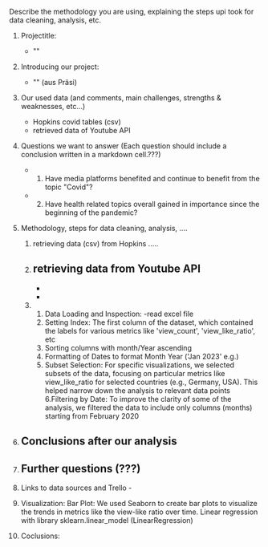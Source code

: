 Describe the methodology you are using, explaining the steps upi took for data cleaning, analysis, etc.
1. Projectitle:
    - ""
2. Introducing our project:
    - "" (aus Präsi)
3. Our used data (and comments, main challenges, strengths & weaknesses, etc…)
    - Hopkins covid tables (csv)
    - retrieved data of Youtube API
4. Questions we want to answer  (Each question should include a conclusion written in a markdown cell.???)
    - 1. Have media platforms benefited and continue to benefit from the topic "Covid"?
    - 2. Have health related topics overall gained in importance since the beginning of the pandemic? 
5. Methodology, steps for data cleaning, analysis, ....
    1. retrieving data (csv) from Hopkins .....
    2. retrieving data from Youtube API
        -
        -
        -
    3. 1. Data Loading and Inspection: -read excel file
       2. Setting Index: The first column of the dataset, which contained the labels for various metrics like 'view_count', 'view_like_ratio', etc
       3. Sorting columns with month/Year ascending
       4. Formatting of Dates to format Month Year ('Jan 2023' e.g.)
       5. Subset Selection: For specific visualizations, we selected subsets of the data, focusing on particular metrics like view_like_ratio for selected countries (e.g., Germany, USA). This             helped narrow down the analysis to relevant data points
       6.Filtering by Date: To improve the clarity of some of the analysis, we filtered the data to include only columns (months) starting from February 2020
              
6. Conclusions after our analysis
   -
7. Further questions (???)
   -
8. Links to data sources and Trello
       -

7. Visualization:
    Bar Plot: We used Seaborn to create bar plots to visualize the trends in metrics like the view-like ratio over time.
   Linear regression with library sklearn.linear_model (LinearRegression)

8. Coclusions:
      
